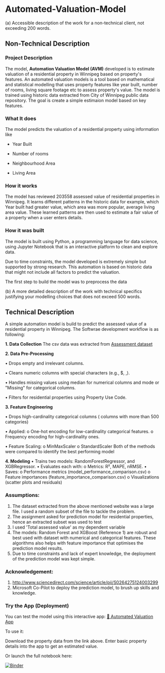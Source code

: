 # Automated-Valuation-Model

(a) Accessible description of the work for a non-technical client, not exceeding 200 words.

## Non-Technical Description
### Project Description
The model, **Automation Valuation Model (AVM)** developed is to estimate valuation of a residential property in Winnipeg based on property's features. An automated valuation models is a tool based on mathematical and statistical modelling that uses property features like year built, number of rooms, living square footage etc to assess property's value. The model is trained using historic data extracted from City of Winnipeg public data repository. The goal is create a simple estimaion model based on key features.

### What It does
The model predicts the valuation of a residential property using information like
 
 * Year Built

 * Number of rooms

 * Neighbourhood Area

 * Living Area

### How it works

The model has reviewed 203558 assessed value of residential properties in Winnipeg. It learns different patterns in the historic data for example, which Year built had greater value, which area was more popular, average living area value. These learned patterns are then used to estimate a fair value of a property when a user enters details.

### How it was built

The model is built using Python, a programming language for data science, using Jupyter Notebook that is an interactive platform to clean and explore data.  

Due to time constraints, the model developed is extremely simple but supported by strong research. This automation is based on historic data that might not include all factors to predict the valuation. 

The first step to build the model was to preprocess the data

(b) A more detailed description of the work with technical specifics justifying your modelling choices that does not exceed 500 words.

## Technical Description

A simple automation model is build to predict the assessed value of a residential property in Winnipeg. The Softwrae development workflow is as following:

**1. Data Collection**
The csv data was extracted from [Assessment dataset](https://data.winnipeg.ca/Assessment-Taxation-Corporate/Assessment-Parcels/d4mq-wa44/about_data)

**2. Data Pre-Processing**

•	Drops empty and irrelevant columns.

•	Cleans numeric columns with special characters (e.g., $, ,).

•	Handles missing values using median for numerical columns and mode or "Missing" for categorical columns.

•	Filters for residential properties using Property Use Code.

**3. Feature Engineering**

•	Drops high-cardinality categorical columns ( columns with more than 500 categories)

•	Applied: 
o	One-hot encoding for low-cardinality categorical features.
o	Frequency encoding for high-cardinality ones.

•	Feature Scaling:
o	MinMaxScaler
o	StandardScaler
Both of the methods were compared to identify the best performing model

**4. Modeling**
•	Trains two models: RandomForestRegressor, and XGBRegressor.
•	Evaluates each with: 
o	Metrics: R², MAPE, nRMSE.
•	Saves: 
o	Performance metrics (model_performance_comparison.csv)
o	Feature importances (feature_importance_comparison.csv)
o	Visualizations (scatter plots and residuals)



### Assumptions:
1. The dataset extracted from the above mentioned website was a large file. I used a random subset of the file to tackle the problem.
2. The assignment asked for prediction model for residential properties, hence an extracted subset was used to test
3. I used 'Total assessed value' as my dependent variable
4. The models: Random Forest and XGBoost (Reference 1) are robust and best used with dataset with numerical and categorical features. These algorithms also helps with feature importance that optimises the prediction model results.
5. Due to time constraints and lack of expert knowledge, the deployment of the prediction model was kept simple. 



### Acknowledgement:
1. http://www.sciencedirect.com/science/article/pii/S0264275124003299
2. Microsoft Co-Pilot to deploy the prediction model, to brush up skills and knowledge.


### Try the App (Deployment)

You can test the model using this interactive app:
[🔗 Automated Valuation App](https://automated-valuation-model.streamlit.app/)

To use it:

Download the property data from the link above.
Enter basic property details into the app to get an estimated value.

Or launch the full notebook here:

[![Binder](https://mybinder.org/badge_logo.svg)](https://mybinder.org/v2/gh/prarnamehta/AVM/HEAD?filepath=Automated%20valuation%20model.ipynb)

